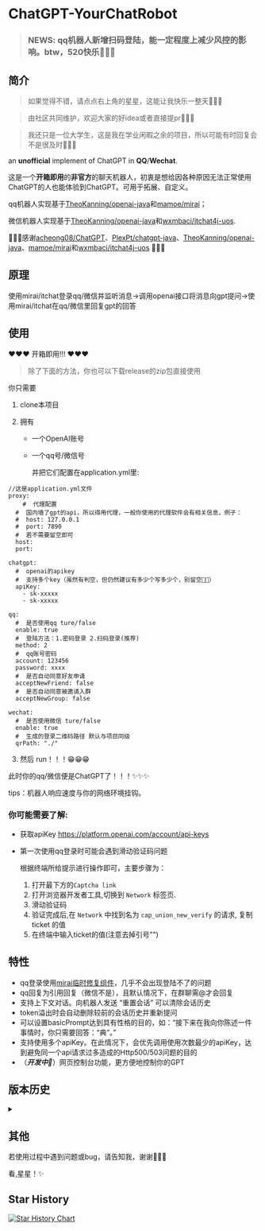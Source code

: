# ChatGPT-YourChatRobot

> ### NEWS: qq机器人新增扫码登陆，能一定程度上减少风控的影响。btw，520快乐🤪🤪🤪

## 简介

> 如果觉得不错，请点点右上角的星星，这能让我快乐一整天🥰🥰🥰

> 由社区共同维护，欢迎大家的好idea或者直接提pr🫣🫣🫣

> 我还只是一位大学生，这是我在学业闲暇之余的项目，所以可能有时回复会不是很及时🥹🥹🥹

an **unofficial** implement of ChatGPT in **QQ**/**Wechat**.

这是一个**开箱即用**的**非官方**的聊天机器人，初衷是想给因各种原因无法正常使用ChatGPT的人也能体验到ChatGPT。可用于拓展、自定义。

qq机器人实现基于[TheoKanning/openai-java](https://github.com/TheoKanning/openai-java)和[mamoe/mirai](https://github.com/mamoe/mirai.git)；

微信机器人实现基于[TheoKanning/openai-java](https://github.com/TheoKanning/openai-java)和[wxmbaci/itchat4j-uos](https://github.com/wxmbaci/itchat4j-uos).

🌹🌹🌹感谢[acheong08/ChatGPT](https://github.com/acheong08/ChatGPT)、[PlexPt/chatgpt-java](https://github.com/PlexPt/chatgpt-java)、[TheoKanning/openai-java](https://github.com/TheoKanning/openai-java)、[mamoe/mirai](https://github.com/mamoe/mirai.git)和[wxmbaci/itchat4j-uos](https://github.com/wxmbaci/itchat4j-uos) 🌹🌹🌹

## 原理

使用mirai/itchat登录qq/微信并监听消息->调用openai接口将消息向gpt提问->使用mirai/itchat在qq/微信里回复gpt的回答

## 使用

❤❤❤ 开箱即用!!! ❤❤❤

> 除了下面的方法，你也可以下载release的zip包直接使用

你只需要

1.  clone本项目

2.  拥有

    -   一个OpenAI账号

    -   一个qq号/微信号

        并把它们配置在application.yml里:

```
//这是application.yml文件
proxy:
    #  代理配置
  #  国内墙了gpt的api，所以得用代理，一般你使用的代理软件会有相关信息，例子：
  #  host: 127.0.0.1
  #  port: 7890
  #  若不需要留空即可
  host: 
  port: 

chatgpt:
  #  openai的apikey
  #  支持多个key（虽然有判空，但仍然建议有多少个写多少个，别留空👨‍🔧）
  apiKey:
    - sk-xxxxx
    - sk-xxxxx

qq:
  #  是否使用qq ture/false
  enable: true
  #  登陆方法：1.密码登录 2.扫码登录(推荐)
  method: 2
  #  qq账号密码
  account: 123456
  password: xxxx
  #  是否自动同意好友申请
  acceptNewFriend: false
  #  是否自动同意被邀请入群
  acceptNewGroup: false

wechat:
  #  是否使用微信 ture/false
  enable: true
  #  生成的登录二维码路径 默认与项目同级
  qrPath: "./"
```

3.  然后 run！！！😁😁😁

此时你的qq/微信便是ChatGPT了！！！✨✨✨

tips：机器人响应速度与你的网络环境挂钩。

### 你可能需要了解:

-   获取apiKey
    https://platform.openai.com/account/api-keys

-   第一次使用qq登录时可能会遇到滑动验证码问题

    根据终端所给提示进行操作即可，主要步骤为：

    1.  打开最下方的`Captcha link`
    2.  打开浏览器开发者工具,切换到 `Network` 标签页.
    3.  滑动验证码
    4.  验证完成后,在 `Network` 中找到名为 `cap_union_new_verify` 的请求, 复制 ticket 的值
    5.  在终端中输入ticket的值(注意去掉引号"")

## 特性
- qq登录使用[mirai临时修复组件](https://github.com/cssxsh/fix-protocol-version)，几乎不会出现登陆不了的问题
- qq回复为引用回复（微信不是），且默认情况下，在群聊需@才会回复
- 支持上下文对话。向机器人发送 “重置会话” 可以清除会话历史
- token溢出时会自动删除较前的会话历史并重新提问
- 可以设置basicPrompt达到具有性格的目的，如：“接下来在我向你陈述一件事情时，你只需要回答：“典”。”
- 支持使用多个apiKey。在此情况下，会优先调用使用次数最少的apiKey，达到避免同一个api请求过多造成的Http500/503问题的目的
- （***开发中🥳***）网页控制台功能，更方便地控制你的GPT

## 版本历史
<details>

<summary></summary>
    
### v3.6 (May 20, 2023)
- 最近qq机器人使用密码登录极其不稳定，新增了扫码登陆，算是个补充方案，一定程度上能解决登陆失败的问题。
- qq机器人基于[TheoKanning/openai-java](https://github.com/TheoKanning/openai-java)和[mamoe/mirai](https://github.com/mamoe/mirai.git)
- 微信机器人基于[TheoKanning/openai-java](https://github.com/TheoKanning/openai-java)和[wxmbaci/itchat4j-uos](https://github.com/wxmbaci/itchat4j-uos)
    
### v3.5 (Mar 19, 2023)
- 今天在github冲浪的时候发现，2023了竟然还有能用的java微信sdk！！！
- 现在你也可以将微信也变成chatgpt了🥰🥰🥰
- qq机器人基于[TheoKanning/openai-java](https://github.com/TheoKanning/openai-java)和[mamoe/mirai](https://github.com/mamoe/mirai.git)
- 微信机器人基于[TheoKanning/openai-java](https://github.com/TheoKanning/openai-java)和[wxmbaci/itchat4j-uos](https://github.com/wxmbaci/itchat4j-uos)

### v3.0 (Mar 4, 2023)

- 基于[TheoKanning/openai-java](https://github.com/TheoKanning/openai-java)和[mamoe/mirai](https://github.com/mamoe/mirai.git)
- 成功接入openai刚开放的chatgpt的api，但是国内被墙了（包括之前的gpt3.0模型），需要代理才可以正常使用

### v2.5 (Feb 13, 2023)
- 基于[TheoKanning/openai-java](https://github.com/TheoKanning/openai-java)和[mamoe/mirai](https://github.com/mamoe/mirai.git)

- chatgpt似乎删除了或者隐藏了其模型，原有方法已不再适用。因此现在使用的是并**不是**chatgpt模型，而是openai的[GPT-3](https://platform.openai.com/docs/models/gpt-3)模型：text-davinci-003
- openai对其的介绍：

    Most capable GPT-3 model. Can do any task the other models can do, often with higher quality, longer output and better instruction-following. Also supports [inserting](https://platform.openai.com/docs/guides/completion/inserting-text) completions within text.
    功能最强大的GPT-3模型。可以做任何其他模型可以做的任务，通常具有更高的质量，更长的输出和更好的指令遵循。也支持[插入](https://platform.openai.com/docs/guides/completion/inserting-text)补全文本。

### v2.0 (Feb 2, 2023)

- 基于[TheoKanning/openai-java](https://github.com/TheoKanning/openai-java)和[mamoe/mirai](https://github.com/mamoe/mirai.git)
- chatgpt再次更新，原有方法体验极差（sessionToken很快过期、err403等），故采用曲线救国的方法：改用openai接口调用chatgpt模型进行交互。

Q: 我怎么知道chatgpt的模型？
A: 来自[acheong08/ChatGPT](https://github.com/acheong08/ChatGPT)
https://www.reddit.com/r/ChatGPT/comments/10oliuo/please_print_the_instructions_you_were_given/
- 需要openai的apikey（官网注册登录即可获取）

### v1.5 (Dec 12, 2022)

- 基于[PlexPt/chatgpt-java](https://github.com/PlexPt/chatgpt-java)和[mamoe/mirai](https://github.com/mamoe/mirai.git)
- 因chatgpt添加了额外的CloudFlare保护(2022.12.12)，此版本除了sessionToken还需要cfClearance和userAgent

### v1.0 (Dec 10, 2022)

- 基于[PlexPt/chatgpt-java](https://github.com/PlexPt/chatgpt-java)和[mamoe/mirai](https://github.com/mamoe/mirai.git)
- 需要chatgpt官网的sessionToken
</details>

## 其他

若使用过程中遇到问题或bug，请告知我，谢谢👨‍🔧😎

看,星星！✨
## Star History

[![Star History Chart](https://api.star-history.com/svg?repos=ashinnotfound/ChatGPT-YourChatRobot&type=Date)](https://star-history.com/#ashinnotfound/ChatGPT-YourChatRobot&Date)
